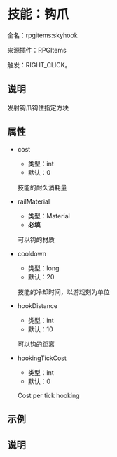 # 技能：钩爪

<!-- 本文件是通过游戏内 `/rpgitem gen-wiki` 命令生成的。 -->
<!-- 请只在对应的 "beginCustomXXXX" 与 "endCustomXXXX" 间编辑。  -->
<!-- 如果您想修改技能或其属性的描述， -->
<!-- 请修改 "resources/lang/zh_CN.yml" 中对应的项。 -->

全名：rpgitems:skyhook

来源插件：RPGItems

触发：RIGHT_CLICK。

<!-- beginCustomHeader -->
<!-- endCustomHeader -->

## 说明

发射钩爪钩住指定方块
<!-- beginCustomDescription -->
<!-- endCustomDescription -->

## 属性

* cost

  * 类型：int
  * 默认：0

  技能的耐久消耗量

* railMaterial

  * 类型：Material
  * **必填**

  可以钩的材质

* cooldown

  * 类型：long
  * 默认：20

  技能的冷却时间，以游戏刻为单位

* hookDistance

  * 类型：int
  * 默认：10

  可以钩的距离

* hookingTickCost

  * 类型：int
  * 默认：0

  Cost per tick hooking


<!-- beginCustomProperties -->
<!-- endCustomProperties -->

## 示例

<!-- beginCustomExample -->
<!-- endCustomExample -->

## 说明

<!-- beginCustomNote -->
<!-- endCustomNote -->